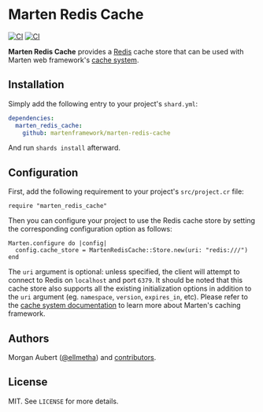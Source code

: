 # Marten Redis Cache

[![CI](https://github.com/martenframework/marten-redis-cache/workflows/Specs/badge.svg)](https://github.com/martenframework/marten-redis-cache/actions)
[![CI](https://github.com/martenframework/marten-redis-cache/workflows/QA/badge.svg)](https://github.com/martenframework/marten-redis-cache/actions)

**Marten Redis Cache** provides a [Redis](https://redis.io) cache store that can be used with Marten web framework's [cache system](https://martenframework.com/docs/caching).

## Installation

Simply add the following entry to your project's `shard.yml`:

```yaml
dependencies:
  marten_redis_cache:
    github: martenframework/marten-redis-cache
```

And run `shards install` afterward.

## Configuration

First, add the following requirement to your project's `src/project.cr` file:

```crystal
require "marten_redis_cache"
```

Then you can configure your project to use the Redis cache store by setting the corresponding configuration option as follows:

```crystal
Marten.configure do |config|
  config.cache_store = MartenRedisCache::Store.new(uri: "redis:///")
end
```

The `uri` argument is optional: unless specified, the client will attempt to connect to Redis on `localhost` and port `6379`. It should be noted that this cache store also supports all the existing initialization options in addition to the `uri` argument (eg. `namespace`, `version`, `expires_in`, etc). Please refer to the [cache system documentation](https://martenframework.com/docs/caching) to learn more about Marten's caching framework.

## Authors

Morgan Aubert ([@ellmetha](https://github.com/ellmetha)) and 
[contributors](https://github.com/martenframework/marten-redis-cache/contributors).

## License

MIT. See ``LICENSE`` for more details.
